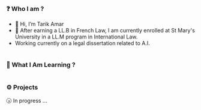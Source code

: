 ### ❓ Who I am ? 
- 👋 Hi, I’m Tarik Amar
- 🌱 After earning a LL.B in French Law, I am currently enrolled at St Mary's University in a LL.M program in International Law. 
- Working currently on a legal dissertation related to A.I.
#

### 📖 What I Am Learning ? 

#

### ⚙️ Projects 

🕟 In progress ...

  

<!---
tarikamar/tarikamar is a ✨ special ✨ repository because its `README.md` (this file) appears on your GitHub profile.
You can click the Preview link to take a look at your changes.
--->
